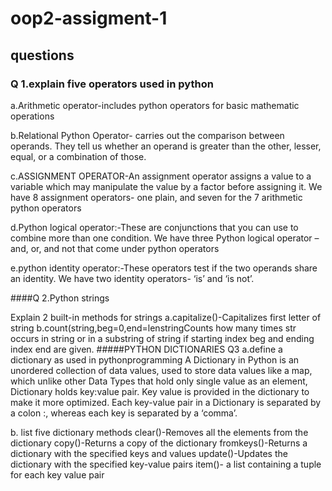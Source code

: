 # oop2-assigment-1
## questions
### Q 1.explain five operators used in python
a.Arithmetic operator-includes python operators for basic mathematic operations

b.Relational Python Operator- carries out the comparison between operands. They tell us whether an operand is greater than the other, lesser, equal, or a combination of those.

c.ASSIGNMENT OPERATOR-An assignment operator assigns a value to a variable which may manipulate the value by a factor before assigning it. We have 8 assignment operators- one plain, and seven for the 7 arithmetic python operators

d.Python logical operator:-These are conjunctions that you can use to combine more than one condition. We have three Python logical operator – and, or, and not that come under python operators

e.python identity operator:-These operators test if the two operands share an identity. We have two identity operators- ‘is’ and ‘is not’.

####Q 2.Python strings


Explain 2 built-in methods for strings
a.capitalize()-Capitalizes first letter of string
b.count(string,beg=0,end=lenstringCounts how many times str occurs in string or in a substring of string if starting index beg and ending index end are given.
#####PYTHON DICTIONARIES
Q3 a.define a dictionary as used in pythonprogramming
 A Dictionary in Python is an unordered collection of data values, used to store data values like a map, which unlike other Data Types that hold only single value as an element, Dictionary holds key:value pair. Key value is provided in the dictionary to make it more optimized. Each key-value pair in a Dictionary is separated by a colon :, whereas each key is separated by a ‘comma’.

b. list five dictionary methods
 clear()-Removes all the elements from the dictionary
 copy()-Returns a copy of the dictionary
 fromkeys()-Returns a dictionary with the specified keys and values
 update()-Updates the dictionary with the specified key-value pairs
 item()- a list containing a tuple for each key value pair





